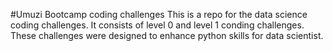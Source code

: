 #Umuzi Bootcamp coding challenges
This is a repo for the data science coding challenges.
It consists of level 0 and level 1 conding challenges.
These challenges were designed to enhance python skills for data scientist.

